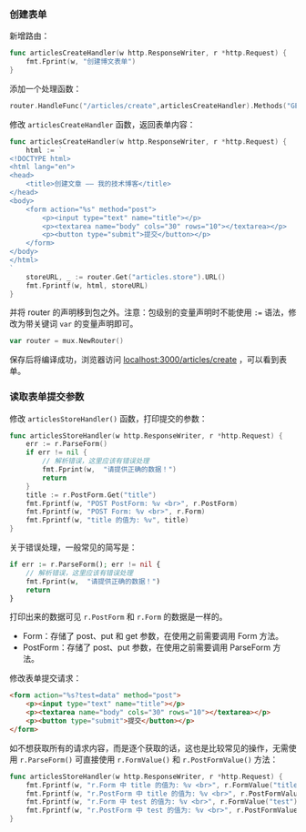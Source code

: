 

### 创建表单

新增路由：

```go
func articlesCreateHandler(w http.ResponseWriter, r *http.Request) {
    fmt.Fprint(w, "创建博文表单")
}
```

添加一个处理函数：

```go
router.HandleFunc("/articles/create",articlesCreateHandler).Methods("GET").Name("articles.create")
```

修改 `articlesCreateHandler` 函数，返回表单内容：

```go
func articlesCreateHandler(w http.ResponseWriter, r *http.Request) {
    html := `
<!DOCTYPE html>
<html lang="en">
<head>
    <title>创建文章 —— 我的技术博客</title>
</head>
<body>
    <form action="%s" method="post">
        <p><input type="text" name="title"></p>
        <p><textarea name="body" cols="30" rows="10"></textarea></p>
        <p><button type="submit">提交</button></p>
    </form>
</body>
</html>
`
    storeURL, _ := router.Get("articles.store").URL()
    fmt.Fprintf(w, html, storeURL)
}
```

并将 router 的声明移到包之外。注意：包级别的变量声明时不能使用 `:=` 语法，修改为带关键词 `var` 的变量声明即可。

```go
var router = mux.NewRouter()
```

保存后将编译成功，浏览器访问 [localhost:3000/articles/create](http://localhost:3000/articles/create) ，可以看到表单。 

### 读取表单提交参数

修改 `articlesStoreHandler()` 函数，打印提交的参数：

```go
func articlesStoreHandler(w http.ResponseWriter, r *http.Request) {
    err := r.ParseForm()
    if err != nil {
        // 解析错误，这里应该有错误处理
        fmt.Fprint(w,  "请提供正确的数据！")
        return
    }
    title := r.PostForm.Get("title")
    fmt.Fprintf(w, "POST PostForm: %v <br>", r.PostForm)
    fmt.Fprintf(w, "POST Form: %v <br>", r.Form)
    fmt.Fprintf(w, "title 的值为: %v", title)
}
```

关于错误处理，一般常见的简写是：

```php
if err := r.ParseForm(); err != nil {
    // 解析错误，这里应该有错误处理
    fmt.Fprint(w,  "请提供正确的数据！")
    return
}
```

打印出来的数据可见 `r.PostForm` 和 `r.Form` 的数据是一样的。

- Form：存储了 post、put 和 get 参数，在使用之前需要调用 Form 方法。
- PostForm：存储了 post、put 参数，在使用之前需要调用 ParseForm 方法。

修改表单提交请求：

```html
<form action="%s?test=data" method="post">
    <p><input type="text" name="title"></p>
    <p><textarea name="body" cols="30" rows="10"></textarea></p>
    <p><button type="submit">提交</button></p>
</form>
```

如不想获取所有的请求内容，而是逐个获取的话，这也是比较常见的操作，无需使用 `r.ParseForm()` 可直接使用 `r.FormValue()` 和 `r.PostFormValue()` 方法：

```go
func articlesStoreHandler(w http.ResponseWriter, r *http.Request) {
    fmt.Fprintf(w, "r.Form 中 title 的值为: %v <br>", r.FormValue("title"))
    fmt.Fprintf(w, "r.PostForm 中 title 的值为: %v <br>", r.PostFormValue("title"))
    fmt.Fprintf(w, "r.Form 中 test 的值为: %v <br>", r.FormValue("test"))
    fmt.Fprintf(w, "r.PostForm 中 test 的值为: %v <br>", r.PostFormValue("test"))
}
```
